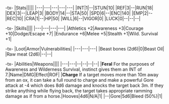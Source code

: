 -tx-
|Stats|||||
|---|---|---|---|---|
|INT|1|--|STUN|10|
|REF|3|--|RUN|18|
|DEX|3|--|LEAP|3|
|BODY|14|--|STA|50|
|SPD|6|--|ENC|140|
|EMP|2|--|REC|10|
|CRA|1|--|HP|50|
|WILL|6|--|VIGOR|0|
|LUCK|0|--|--|--|

-tx-
|Skills||||
|---|---|---|---|
|Athletics +2|Awareness +3|Courage +10|Dodge/Escape +7|
|Endurance +6|Melee +5|Stealth +1|Wild. Survival +1|

-tx-
|Loot|Armor|Vulnerabilities|
|---|---|---|
|Beast bones (2d6)|0|Beast Oil|
|Raw meat (2d6)|--|--|

-tx-
|Abilities|Weapons||||
|---|---|--|--|--|--|
|**Feral** For the purposes of Awareness and Wilderness Survival, instinct gives them an INT of 7.|Name|DMG|Effect|ROF|
|**Charge** If a target moves more than 10m away from an ox, it can take a full round to charge and make a powerful Gore attack at -4 which does 8d6 damage and knocks the target back 3m. If they strike anything while flying back, the target takes appropriate ramming damage as if from a horse.|Hooves|4d6|N/A|1|
|--|Gore|5d6|Bleed (50%)|1|
